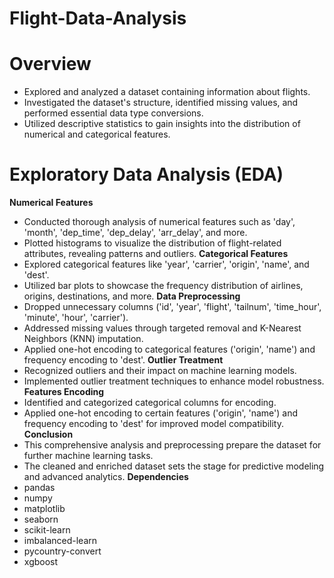 # Flight-Data-Analysis
# Overview
* Explored and analyzed a dataset containing information about flights.
* Investigated the dataset's structure, identified missing values, and performed essential data type conversions.
* Utilized descriptive statistics to gain insights into the distribution of numerical and categorical features.
# Exploratory Data Analysis (EDA)
__Numerical Features__
* Conducted thorough analysis of numerical features such as 'day', 'month', 'dep_time', 'dep_delay', 'arr_delay', and more.
* Plotted histograms to visualize the distribution of flight-related attributes, revealing patterns and outliers.
__Categorical Features__
* Explored categorical features like 'year', 'carrier', 'origin', 'name', and 'dest'.
* Utilized bar plots to showcase the frequency distribution of airlines, origins, destinations, and more.
__Data Preprocessing__
* Dropped unnecessary columns ('id', 'year', 'flight', 'tailnum', 'time_hour', 'minute', 'hour', 'carrier').
* Addressed missing values through targeted removal and K-Nearest Neighbors (KNN) imputation.
* Applied one-hot encoding to categorical features ('origin', 'name') and frequency encoding to 'dest'.
__Outlier Treatment__
* Recognized outliers and their impact on machine learning models.
* Implemented outlier treatment techniques to enhance model robustness.
__Features Encoding__
* Identified and categorized categorical columns for encoding.
* Applied one-hot encoding to certain features ('origin', 'name') and frequency encoding to 'dest' for improved model compatibility.
__Conclusion__
* This comprehensive analysis and preprocessing prepare the dataset for further machine learning tasks.
* The cleaned and enriched dataset sets the stage for predictive modeling and advanced analytics.
__Dependencies__
* pandas
* numpy
* matplotlib
* seaborn
* scikit-learn
* imbalanced-learn
* pycountry-convert
* xgboost
